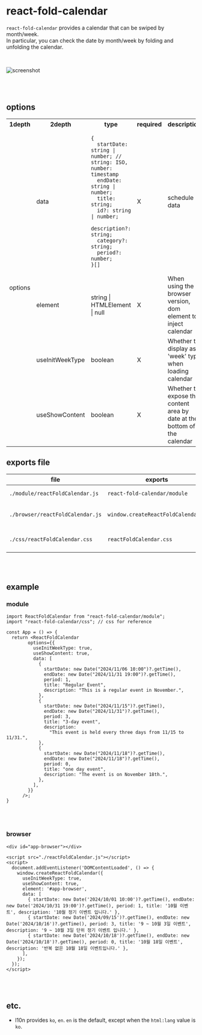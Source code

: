 # react-fold-calendar

`react-fold-calendar` provides a calendar that can be swiped by month/week. <br/>
In particular, you can check the date by month/week by folding and unfolding the calendar.

<br/>

![screenshot](https://github.com/user-attachments/assets/04b7b3c3-3cbb-4859-b326-f0a46a5db3df)

<br/>
<br/>

## options

<table>
  <tr>
    <th>1depth</th>
    <th>2depth</th>
    <th>type</th>
    <th>required</th>
    <th>description</th>
  </tr>
  <tr>
    <td rowspan="4">options</td>
    <td>data</td>
    <td><pre><code>{
  startDate: string | number; // string: ISO, number: timestamp
  endDate: string | number;
  title: string;
  id?: string | number;
  description?: string;
  category?: string;
  period?: number;
}[]</code></pre></td>
    <td>X</td>
    <td>schedule data</td>
  </tr> 
  <tr>
    <td>element</td>
    <td>string | HTMLElement | null</td>
    <td>X</td>
    <td>When using the browser version, dom element to inject calendar</td>
  </tr>
  <tr>
    <td>useInitWeekType</td>
    <td>boolean</td>
    <td>X</td>
    <td>Whether to display as 'week' type when loading calendar</td>
  </tr>
  <tr>
    <td>useShowContent</td>
    <td>boolean</td>
    <td>X</td>
    <td>Whether to expose the content area by date at the bottom of the calendar</td>
  </tr>
</table>

## exports file

| file                             | exports                            | description                                                                         |
| -------------------------------- | ---------------------------------- | ----------------------------------------------------------------------------------- |
| `./module/reactFoldCalendar.js`  | `react-fold-calendar/module`       | It can be used by importing it as a module type.                                    |
| `./browser/reactFoldCalendar.js` | `window.createReactFoldCalendar()` | After importing the browser.js file, you can call window.createReactFoldCalendar(). |
| `./css/reactFoldCalendar.css`    | `reactFoldCalendar.css`            | You can customize the design of your choice with the example style file.            |

<br/>
<br/>

## example

### module

```
import ReactFoldCalendar from "react-fold-calendar/module";
import "react-fold-calendar/css"; // css for reference

const App = () => {
  return <ReactFoldCalendar
        options={{
          useInitWeekType: true,
          useShowContent: true,
          data: [
            {
              startDate: new Date("2024/11/06 10:00")?.getTime(),
              endDate: new Date("2024/11/31 19:00")?.getTime(),
              period: 1,
              title: "Regular Event",
              description: "This is a regular event in November.",
            },
            {
              startDate: new Date("2024/11/15")?.getTime(),
              endDate: new Date("2024/11/31")?.getTime(),
              period: 3,
              title: "3-day event",
              description:
                "This event is held every three days from 11/15 to 11/31.",
            },
            {
              startDate: new Date("2024/11/18")?.getTime(),
              endDate: new Date("2024/11/18")?.getTime(),
              period: 0,
              title: "one day event",
              description: "The event is on November 18th.",
            },
          ],
        }}
      />;
}
```

<br/>
<br/>

### browser

```
<div id="app-browser"></div>

<script src="./reactFoldCalendar.js"></script>
<script>
  document.addEventListener('DOMContentLoaded', () => {
    window.createReactFoldCalendar({
      useInitWeekType: true,
      useShowContent: true,
      element: '#app-browser',
      data: [
        { startDate: new Date('2024/10/01 10:00')?.getTime(), endDate: new Date('2024/10/31 19:00')?.getTime(), period: 1, title: '10월 이벤트', description: '10월 정기 이벤트 입니다.' },
        { startDate: new Date('2024/09/15')?.getTime(), endDate: new Date('2024/10/16')?.getTime(), period: 3, title: '9 ~ 10월 3일 이벤트', description: '9 ~ 10월 3일 단위 정기 이벤트 입니다.' },
        { startDate: new Date('2024/10/18')?.getTime(), endDate: new Date('2024/10/18')?.getTime(), period: 0, title: '10월 18일 이벤트', description: '반복 없은 10월 18일 이벤트입니다.' },
      ],
    });
  });
</script>
```

<br/>
<br/>

## etc.

- l10n provides `ko`, `en`. `en` is the default, except when the `html:lang` value is `ko`.

